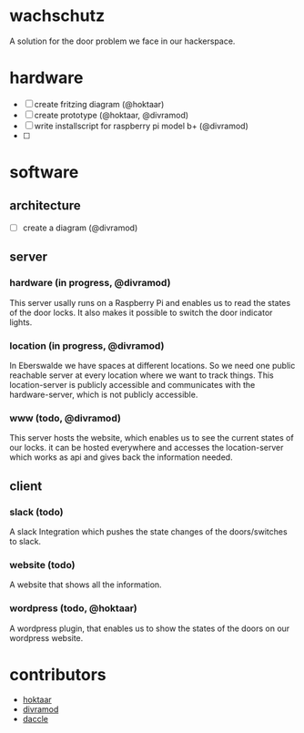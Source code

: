 # wachschutz
A solution for the door problem we face in our hackerspace.

# hardware
- [ ] create fritzing diagram (@hoktaar)
- [ ] create prototype (@hoktaar, @divramod)
- [ ] write installscript for raspberry pi model b+ (@divramod)
- [ ]

# software

## architecture
- [ ] create a diagram (@divramod)

## server

### hardware (in progress, @divramod)
This server usally runs on a Raspberry Pi and enables us to read the states of the door locks. It also makes it possible to switch the door indicator lights.

### location (in progress, @divramod)
In Eberswalde we have spaces at different locations. So we need one public reachable server at every location where we want to track things. This location-server is publicly accessible and communicates with the hardware-server, which is not publicly accessible.

### www (todo, @divramod)
This server hosts the website, which enables us to see the current states of our locks. it can be hosted everywhere and accesses the location-server which works as api and gives back the information needed.

## client

### slack (todo)
A slack Integration which pushes the state changes of the doors/switches to slack.

### website (todo)
A website that shows all the information.

### wordpress (todo, @hoktaar)
A wordpress plugin, that enables us to show the states of the doors on our wordpress website.

# contributors
- [hoktaar](https://github.com/hoktaar)
- [divramod](https://github.com/divramod)
- [daccle](https://github.com/daccle)
